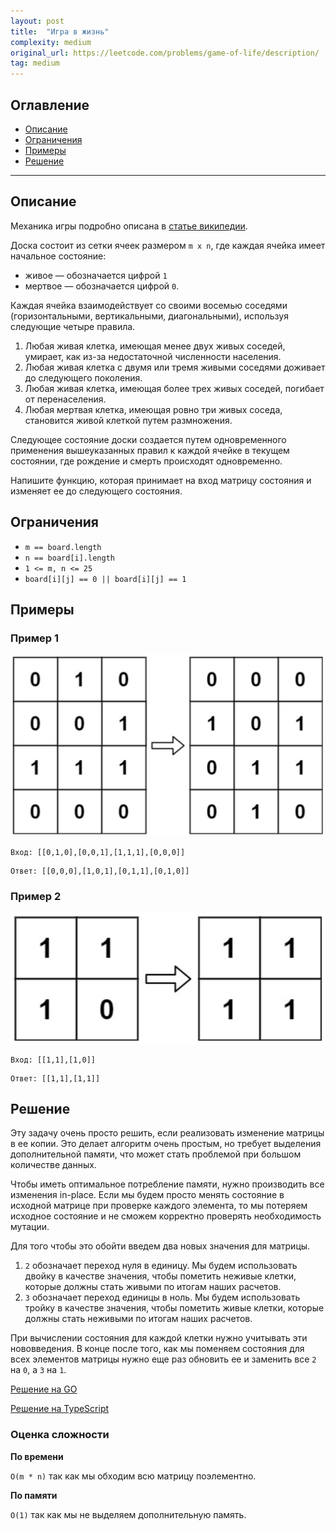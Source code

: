 ```yaml
---
layout: post
title:  "Игра в жизнь"
complexity: medium
original_url: https://leetcode.com/problems/game-of-life/description/
tag: medium
---
```


## Оглавление

- [Описание](#description)
- [Ограничения](#restrictions)
- [Примеры](#examples)
- [Решение](#solution)

---

## <a name="description"></a>Описание

Механика игры подробно описана в [статье википедии](https://en.wikipedia.org/wiki/Conway%27s_Game_of_Life).

Доска состоит из сетки ячеек размером `m x n`, где каждая ячейка имеет начальное состояние:
- живое — обозначается цифрой `1`
- мертвое — обозначается цифрой `0`.

Каждая ячейка взаимодействует со своими восемью соседями (горизонтальными, вертикальными, диагональными), используя следующие четыре правила.

1. Любая живая клетка, имеющая менее двух живых соседей, умирает, как из-за недостаточной численности населения.
2. Любая живая клетка с двумя или тремя живыми соседями доживает до следующего поколения.
3. Любая живая клетка, имеющая более трех живых соседей, погибает от перенаселения.
4. Любая мертвая клетка, имеющая ровно три живых соседа, становится живой клеткой путем размножения.

Следующее состояние доски создается путем одновременного применения вышеуказанных правил к каждой ячейке в текущем состоянии, где рождение и смерть происходят одновременно.

Напишите функцию, которая принимает на вход матрицу состояния и изменяет ее до следующего состояния.

## <a name="restrictions"></a>Ограничения

- `m == board.length`
- `n == board[i].length`
- `1 <= m, n <= 25`
- `board[i][j] == 0 || board[i][j] == 1`

## <a name="examples"></a>Примеры

### Пример 1

![Пример 1](resources/matrix.png)

```
Вход: [[0,1,0],[0,0,1],[1,1,1],[0,0,0]]
```

```
Ответ: [[0,0,0],[1,0,1],[0,1,1],[0,1,0]]
```

### Пример 2

![Пример 2](resources/matrix2.png)

```
Вход: [[1,1],[1,0]]
```

```
Ответ: [[1,1],[1,1]]
```

## <a name="solution"></a>Решение

Эту задачу очень просто решить, если реализовать изменение матрицы в ее копии.
Это делает алгоритм очень простым, но требует выделения дополнительной памяти, что может стать проблемой при большом количестве данных.

Чтобы иметь оптимальное потребление памяти, нужно производить все изменения in-place.
Если мы будем просто менять состояние в исходной матрице при проверке каждого элемента, то мы потеряем исходное состояние и не сможем корректно проверять необходимость мутации.

Для того чтобы это обойти введем два новых значения для матрицы.

1. `2` обозначает переход нуля в единицу. Мы будем использовать двойку в качестве значения, чтобы пометить неживые клетки, которые должны стать живыми по итогам наших расчетов.
2. `3` обозначает переход единицы в ноль. Мы будем использовать тройку в качестве значения, чтобы пометить живые клетки, которые должны стать неживыми по итогам наших расчетов.

При вычислении состояния для каждой клетки нужно учитывать эти нововведения.
В конце после того, как мы поменяем состояния для всех элементов матрицы нужно еще раз обновить ее и заменить все `2` на `0`, а `3` на `1`.

[Решение на GO](go/solution.go)

[Решение на TypeScript](ts/solution.ts)

### Оценка сложности

**По времени**

`O(m * n)` так как мы обходим всю матрицу поэлементно.

**По памяти**

`O(1)` так как мы не выделяем дополнительную память.
